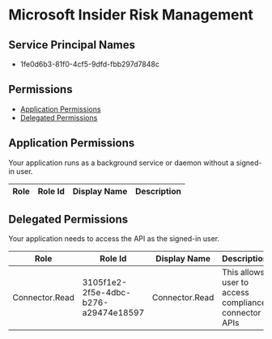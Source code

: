 # Microsoft Insider Risk Management
## Service Principal Names
- 1fe0d6b3-81f0-4cf5-9dfd-fbb297d7848c

 ## Permissions
- [Application Permissions](#application-permissions)
- [Delegated Permissions](#delegated-permissions)

## Application Permissions
Your application runs as a background service or daemon without a signed-in user.

| Role | Role Id | Display Name | Description |
|---|---|---|---|

## Delegated Permissions
Your application needs to access the API as the signed-in user. 

| Role | Role Id | Display Name | Description |
|---|---|---|---|
| Connector.Read | 3105f1e2-2f5e-4dbc-b276-a29474e18597 | Connector.Read | This allows user to access compliance connector APIs |

